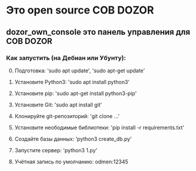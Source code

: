 # Это open source СОВ DOZOR

## dozor_own_console это панель управления для СОВ DOZOR

### Как запустить  (на Дебиан или Убунту): ##

0) Подготовка: 'sudo apt update', 'sudo apt-get update'

1) Установите Python3: 'sudo apt install python3'

2) Установите pip: 'sudo apt-get install python3-pip'

3) Установите Git: 'sudo apt install git'

4) Клонируйте git-репозиторий: 'git clone ...'

5) Установите неободимые библиотеки: 'pip install -r requirements.txt'

6) Создайте базы данных: 'python3 create_db.py'

7) Запустите сервер: 'python3 1.py'

8) Учётная запись по умолчанию: odmen:12345
